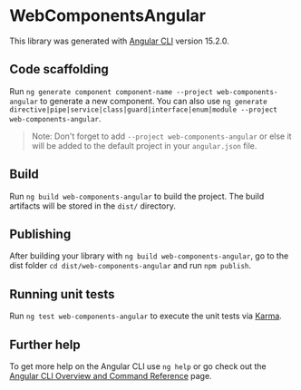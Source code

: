 # WebComponentsAngular

This library was generated with [Angular CLI](https://github.com/angular/angular-cli) version 15.2.0.

## Code scaffolding

Run `ng generate component component-name --project web-components-angular` to generate a new component. You can also use `ng generate directive|pipe|service|class|guard|interface|enum|module --project web-components-angular`.
> Note: Don't forget to add `--project web-components-angular` or else it will be added to the default project in your `angular.json` file. 

## Build

Run `ng build web-components-angular` to build the project. The build artifacts will be stored in the `dist/` directory.

## Publishing

After building your library with `ng build web-components-angular`, go to the dist folder `cd dist/web-components-angular` and run `npm publish`.

## Running unit tests

Run `ng test web-components-angular` to execute the unit tests via [Karma](https://karma-runner.github.io).

## Further help

To get more help on the Angular CLI use `ng help` or go check out the [Angular CLI Overview and Command Reference](https://angular.io/cli) page.

